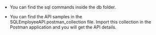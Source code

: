 * You can find the sql commands inside the db folder.

* You can find the API samples in the SQLEmployeeAPI.postman_collection file.
Import this collection in the Postman application and you will get the API details.